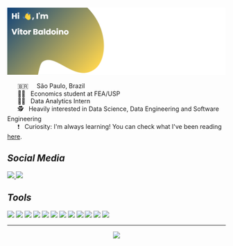 
![Banner](./images/banner.png)

<!--
# About Me
-->

&nbsp; &nbsp; &nbsp; :brazil: &nbsp; &nbsp; São Paulo, Brazil <br/>
&nbsp; &nbsp; &nbsp; :man_student: &nbsp; Economics student at FEA/USP <br/>
&nbsp; &nbsp; &nbsp; :technologist: &nbsp; Data Analytics Intern <br/>
&nbsp; &nbsp; &nbsp; :detective: &nbsp; Heavily interested in Data Science, Data Engineering and Software Engineering <br/>
&nbsp; &nbsp; &nbsp; :heavy_exclamation_mark: &nbsp; Curiosity: I'm always learning! You can check what I've been reading [here](https://github.com/baldoinov/text-books). <br/>


## _Social Media_


<p>
  <a href="mailto:vdbaldoino@gmail.com?subject=Olá%20Vitor">
    <img src="https://img.shields.io/badge/gmail-%23D14836.svg?&style=for-the-badge&logo=gmail&logoColor=white"/>
  </a>
  <a href="https://www.linkedin.com/in/vitorbaldoino/">
    <img src="https://img.shields.io/badge/linkedin-%230077B5.svg?&style=for-the-badge&logo=linkedin&logoColor=white" />
  </a>
</p>


## _Tools_

![](https://img.shields.io/badge/Editor-VS_Code-informational?style=for-the-badge&logo=visual-studio-code&logoColor=white&color=164678)
![](https://img.shields.io/badge/Editor-Jupyter-informational?style=for-the-badge&logo=Jupyter&logoColor=white&color=164678)
![](https://img.shields.io/badge/Code-Python-informational?style=for-the-badge&logo=python&logoColor=white&color=164678)
![](https://img.shields.io/badge/Tools-pandas-informational?style=for-the-badge&logo=pandas&logoColor=white&color=164678)
![](https://img.shields.io/badge/Tools-Tableau-informational?style=for-the-badge&logo=Tableau&logoColor=white&color=164678)
![](https://img.shields.io/badge/Tools-Microsoft_Office-informational?style=for-the-badge&logo=Microsoft-Office&logoColor=white&color=164678)
![](https://img.shields.io/badge/Tools-Microsoft_Excel-informational?style=for-the-badge&logo=Microsoft-Excel&logoColor=white&color=164678)
![](https://img.shields.io/badge/Tools-Microsoft_Power_Point-informational?style=for-the-badge&logo=Microsoft-PowerPoint&logoColor=white&color=164678)
![](https://img.shields.io/badge/Tools-Microsoft_Word-informational?style=for-the-badge&logo=Microsoft-Word&logoColor=white&color=164678)
![](https://img.shields.io/badge/Tools-PostgreSQL-informational?style=for-the-badge&logo=postgresql&logoColor=white&color=164678)
![](https://img.shields.io/badge/Tools-MySQL-informational?style=for-the-badge&logo=mysql&logoColor=white&color=164678)
![](https://img.shields.io/badge/Tools-Git-informational?style=for-the-badge&logo=git&logoColor=white&color=164678)

***

<div align="center">
  <a href="https://github.com/baldoinov">
  <img height="180em" src="https://github-readme-stats.vercel.app/api/top-langs/?username=baldoinov&layout=compact&langs_count=7&theme=default"/>
</div>

<!--

![](https://img.shields.io/badge/Tools-Power_BI-informational?style=flat&logo=Power-BI&logoColor=white&color=6aa6f8)
<img height="180em" src="https://github-readme-stats.vercel.app/api?username=baldoinov&show_icons=true&theme=default&include_all_commits=true&count_private=true"/>
-->
